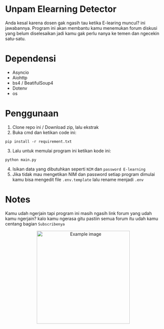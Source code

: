 # Unpam Elearning Detector
Anda kesal karena dosen gak ngasih tau ketika E-learing muncul? ini jawabannya. Program ini akan membantu kamu menemukan forum diskusi yang belum diselesaikan jadi kamu gak perlu nanya ke temen dan ngecekin satu-satu.

# Dependensi
- Asyncio
- Aiohttp
- bs4 / BeatifulSoup4
- Dotenv
- os

# Penggunaan

1. Clone repo ini / Download zip, lalu ekstrak
2. Buka cmd dan ketikan code ini:
```
pip install -r requirement.txt
```
3. Lalu untuk memulai program ini ketikan kode ini:
```
python main.py
```
4. Isikan data yang dibutuhkan seperti `NIM` dan `password E-learning`
5. Jika tidak mau mengetikan NIM dan password setiap program dimulai kamu bisa mengedit file `.env.template` lalu rename menjadi `.env`

# Notes
Kamu udah ngerjain tapi program ini masih ngasih link forum yang udah kamu ngerjain? kalo kamu ngerasa gitu pastiin semua forum itu udah kamu centang bagian `Subscribenya`

<p align="center">
  <img width="300" src="https://user-images.githubusercontent.com/92248772/233781383-c581dc24-9900-4722-a4fd-401a1cd865fd.png" alt="Example image">
</p>
